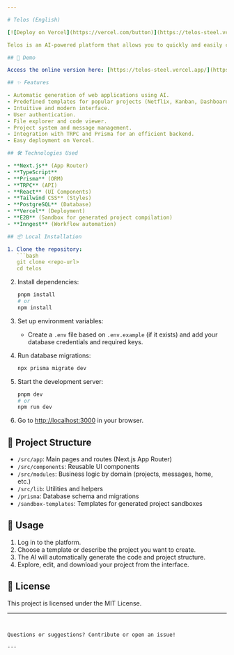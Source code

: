 ```yaml
---

# Telos (English)

[![Deploy on Vercel](https://vercel.com/button)](https://telos-steel.vercel.app/)

Telos is an AI-powered platform that allows you to quickly and easily create applications and websites. With Telos, you can generate complete projects like Netflix clones, Kanban boards, admin dashboards, and much more, all with just a few clicks and simple commands.

## 🚀 Demo

Access the online version here: [https://telos-steel.vercel.app/](https://telos-steel.vercel.app/)

## ✨ Features

- Automatic generation of web applications using AI.
- Predefined templates for popular projects (Netflix, Kanban, Dashboard, etc.).
- Intuitive and modern interface.
- User authentication.
- File explorer and code viewer.
- Project system and message management.
- Integration with TRPC and Prisma for an efficient backend.
- Easy deployment on Vercel.

## 🛠️ Technologies Used

- **Next.js** (App Router)
- **TypeScript**
- **Prisma** (ORM)
- **TRPC** (API)
- **React** (UI Components)
- **Tailwind CSS** (Styles)
- **PostgreSQL** (Database)
- **Vercel** (Deployment)
- **E2B** (Sandbox for generated project compilation)
- **Inngest** (Workflow automation)

## 📦 Local Installation

1. Clone the repository:
   ```bash
   git clone <repo-url>
   cd telos
   ```

2. Install dependencies:
   ```bash
   pnpm install
   # or
   npm install
   ```

3. Set up environment variables:
   - Create a `.env` file based on `.env.example` (if it exists) and add your database credentials and required keys.

4. Run database migrations:
   ```bash
   npx prisma migrate dev
   ```

5. Start the development server:
   ```bash
   pnpm dev
   # or
   npm run dev
   ```

6. Go to [http://localhost:3000](http://localhost:3000) in your browser.

## 🧩 Project Structure

- `/src/app`: Main pages and routes (Next.js App Router)
- `/src/components`: Reusable UI components
- `/src/modules`: Business logic by domain (projects, messages, home, etc.)
- `/src/lib`: Utilities and helpers
- `/prisma`: Database schema and migrations
- `/sandbox-templates`: Templates for generated project sandboxes

## 📝 Usage

1. Log in to the platform.
2. Choose a template or describe the project you want to create.
3. The AI will automatically generate the code and project structure.
4. Explore, edit, and download your project from the interface.

## 📄 License

This project is licensed under the MIT License.

---
```


Questions or suggestions? Contribute or open an issue!

---
